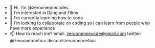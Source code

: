 - 👋 Hi, I’m @zerooneonecodes
- 👀 I’m interested in Djing and Films
- 🌱 I’m currently learning how to code
- 💞️ I’m looking to collaborate on coding so i can learn from people who have more experience
- 📫 How to reach me?
email: zerooneonecode@gmail.com twitter: @zerooneonefour discord:zerooneonefour

<!---
zerooneonecodes/zerooneonecodes is a ✨ special ✨ repository because its `README.md` (this file) appears on your GitHub profile.
You can click the Preview link to take a look at your changes.
--->
